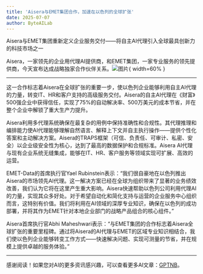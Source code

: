 ```yaml
---
title: 'Aisera与EMET集团合作，加速在以色列的全球扩张'
date: 2025-07-07
author: ByteAILab
---
```


Aisera与EMET集团重新定义企业服务交付——将自主AI代理引入全球最具创新力的科技市场之一

Aisera，一家领先的企业用代理AI提供商，和EMET集团，一家专业服务的领先提供商，今天宣布达成战略独家合作伙伴关系。![图片](https://ai-techpark.com/wp-content/uploads/Aisera-Announces.jpg){ width=60% }

---
这一合作标志着Aisera在全球扩张的重要一步，使以色列企业能够利用自主AI代理的力量，转变IT、HR和客户支持的高级服务交付。Aisera的自主AI代理在《财富》500强企业中获得信任，实现了75%的自动解决率、500万美元的成本节省，并在整个企业中解锁了重大生产力提升。

Aisera利用多代理系统确保在最复杂的用例中保持准确性和合规性。其代理推理和编排能力使AI代理能够理解自然语言、解释上下文并自主执行操作——提供个性化答案和主动解决方案。Aisera的TRAPS框架（可信、负责任、可审计、私密、安全）以企业级安全性为核心，达到了最高的数据保护和合规标准。Aisera AI代理与现有企业系统无缝集成，能够在IT、HR、客户服务等领域实现可扩展、高效的运营。

EMET-Data的首席执行官Yael Rubinstein表示：“我们很自豪地在以色列推出Aisera的市场领先AI代理。这一解决方案已经在全球为组织带来了显著的业务绩效改善，我们认为它将在这里产生重大影响。Aisera快速帮助以色列公司利用代理AI的力量，实现其众多好处。对于希望自动化和简化支持与运营的企业服务中心组织而言，这特别有价值。我们将利用在AI领域的深厚专业知识，确保在以色列的成功部署，并将其作为EMET针对本地企业部门的战略产品组合的核心组件。”

Aisera首席执行官Abhi Maheshwari表示：“与EMET集团的合作标志着Aisera全球扩张的重要里程碑。通过将Aisera的AI代理与EMET的区域专业知识相结合，我们使以色列企业能够转变工作方式——快速解决问题、实现可测量的节省，并在规模上提供卓越的服务体验。”

---
感谢阅读！如果您对AI的更多资讯感兴趣，可以查看更多AI文章：[GPTNB](https://gptnb.com)。